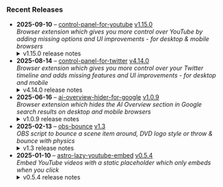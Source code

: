 ### Recent Releases

<!-- RECENT_RELEASES -->
<ul>
<li>
  <strong>2025-09-10</strong> – <a href="https://github.com/insin/control-panel-for-youtube">control-panel-for-youtube</a> <a href="https://github.com/insin/control-panel-for-youtube/releases/tag/v1.15.0">v1.15.0</a>
  <div><em>Browser extension which gives you more control over YouTube by adding missing options and UI improvements - for desktop &amp; mobile browsers</em></div>
  <details><summary>v1.15.0 release notes</summary><p>Visit the <a href="https://soitis.dev/control-panel-for-youtube" rel="nofollow">Control Panel for YouTube website</a> for installation links, more information about the extension, and FAQs (mostly about Safari).</p>
<p>Follow <a href="https://bsky.app/profile/soitis.dev" rel="nofollow">@soitis.dev</a> on Bluesky for updates.</p>
<h2>Changes</h2>
<ul>
<li>Added an option to disable enlarged UI elements in theater mode at certain screen sizes on desktop</li>
<li>Added support for the new under-video related videos layout on desktop</li>
<li>Added hiding the Share button in fullscreen video on desktop</li>
<li>Fixed width of channel avatars in search results on desktop</li>
<li>Fixed hiding related videos when there is no category selector on desktop</li>
<li>Fixed hiding related videos after navigating between videos on desktop</li>
</ul>
<h2>Availability</h2>
<p>New versions have to be reviewed and approved for each browser before they're available to install or upgrade to.</p>
<p>This version is available for the following browsers:</p>
<p><a href="https://apps.apple.com/app/id6478456678?platform=mac" title="Safari on macOS" rel="nofollow"><img src="https://private-user-images.githubusercontent.com/226692/407980194-5521baec-f246-4a91-9615-ef602e3743b5.png?jwt=eyJ0eXAiOiJKV1QiLCJhbGciOiJIUzI1NiJ9.eyJpc3MiOiJnaXRodWIuY29tIiwiYXVkIjoicmF3LmdpdGh1YnVzZXJjb250ZW50LmNvbSIsImtleSI6ImtleTUiLCJleHAiOjE3NTc1MjQyNTYsIm5iZiI6MTc1NzUyMzk1NiwicGF0aCI6Ii8yMjY2OTIvNDA3OTgwMTk0LTU1MjFiYWVjLWYyNDYtNGE5MS05NjE1LWVmNjAyZTM3NDNiNS5wbmc_WC1BbXotQWxnb3JpdGhtPUFXUzQtSE1BQy1TSEEyNTYmWC1BbXotQ3JlZGVudGlhbD1BS0lBVkNPRFlMU0E1M1BRSzRaQSUyRjIwMjUwOTEwJTJGdXMtZWFzdC0xJTJGczMlMkZhd3M0X3JlcXVlc3QmWC1BbXotRGF0ZT0yMDI1MDkxMFQxNzA1NTZaJlgtQW16LUV4cGlyZXM9MzAwJlgtQW16LVNpZ25hdHVyZT03MTczOTMwMDc1YWVlYjQ5MDBlYzYyYTE2ZmI3MGE3YzIzYWQzMjc2M2FlMWI3MDcwMDZjNGI4MDBmNDNhMTM1JlgtQW16LVNpZ25lZEhlYWRlcnM9aG9zdCJ9.-MuNk5iSKdcu-lg0ndzKzfllJqC45h4SXCAXKVekT30" alt="Safari on macOS)" content-type-secured-asset="image/png" secured-asset-link="" style="max-width: 100%;"></a> <a href="https://chromewebstore.google.com/detail/control-panel-for-youtube/lodcanccmfbpjjpnngindkkmiehimile" title="Chrome and Chromium-based browsers" rel="nofollow"><img src="https://private-user-images.githubusercontent.com/226692/307584913-08b44d7b-61d5-49f2-9a76-607eb36fe407.png?jwt=eyJ0eXAiOiJKV1QiLCJhbGciOiJIUzI1NiJ9.eyJpc3MiOiJnaXRodWIuY29tIiwiYXVkIjoicmF3LmdpdGh1YnVzZXJjb250ZW50LmNvbSIsImtleSI6ImtleTUiLCJleHAiOjE3NTc1MjQyNTYsIm5iZiI6MTc1NzUyMzk1NiwicGF0aCI6Ii8yMjY2OTIvMzA3NTg0OTEzLTA4YjQ0ZDdiLTYxZDUtNDlmMi05YTc2LTYwN2ViMzZmZTQwNy5wbmc_WC1BbXotQWxnb3JpdGhtPUFXUzQtSE1BQy1TSEEyNTYmWC1BbXotQ3JlZGVudGlhbD1BS0lBVkNPRFlMU0E1M1BRSzRaQSUyRjIwMjUwOTEwJTJGdXMtZWFzdC0xJTJGczMlMkZhd3M0X3JlcXVlc3QmWC1BbXotRGF0ZT0yMDI1MDkxMFQxNzA1NTZaJlgtQW16LUV4cGlyZXM9MzAwJlgtQW16LVNpZ25hdHVyZT0zNmEyZTcxZjQ4Njc4MzdjMTE3NWU0ZGZhYWJlNzBjMWRiNjU2YTljYmI5NmIyNWQ2ZWEwNjJiNDU5OTZjNzM5JlgtQW16LVNpZ25lZEhlYWRlcnM9aG9zdCJ9.zPIesIAoMyiSUJJIjGwc3BRd55QyM3VNYZbMd3zPV1A" alt="Chrome and Chromium-based browsers" content-type-secured-asset="image/png" secured-asset-link="" style="max-width: 100%;"></a> <a href="https://microsoftedge.microsoft.com/addons/detail/llinnalaegmbpmjonmfbpklchphiabfo" title="Edge and Edge Canary on Android" rel="nofollow"><img src="https://private-user-images.githubusercontent.com/226692/308582850-d5ccf576-df4a-48c8-b881-17c1e8a0c6df.png?jwt=eyJ0eXAiOiJKV1QiLCJhbGciOiJIUzI1NiJ9.eyJpc3MiOiJnaXRodWIuY29tIiwiYXVkIjoicmF3LmdpdGh1YnVzZXJjb250ZW50LmNvbSIsImtleSI6ImtleTUiLCJleHAiOjE3NTc1MjQyNTYsIm5iZiI6MTc1NzUyMzk1NiwicGF0aCI6Ii8yMjY2OTIvMzA4NTgyODUwLWQ1Y2NmNTc2LWRmNGEtNDhjOC1iODgxLTE3YzFlOGEwYzZkZi5wbmc_WC1BbXotQWxnb3JpdGhtPUFXUzQtSE1BQy1TSEEyNTYmWC1BbXotQ3JlZGVudGlhbD1BS0lBVkNPRFlMU0E1M1BRSzRaQSUyRjIwMjUwOTEwJTJGdXMtZWFzdC0xJTJGczMlMkZhd3M0X3JlcXVlc3QmWC1BbXotRGF0ZT0yMDI1MDkxMFQxNzA1NTZaJlgtQW16LUV4cGlyZXM9MzAwJlgtQW16LVNpZ25hdHVyZT1iNzU1NWU5N2EwZTkyYzYzODBkN2NkZDhiMzc2ZmUzYTUxMjZmNzI2MjM1ZGVkYjZjZTNlOGUwMDIxMGZlZGQwJlgtQW16LVNpZ25lZEhlYWRlcnM9aG9zdCJ9.DDiqlPH8QwNUUxuMlBo2H7l86PXVRaKMriVfuZxUGWs" alt="Edge and Edge Canary on Android" content-type-secured-asset="image/png" secured-asset-link="" style="max-width: 100%;"></a></p>

<h2>Screenshots</h2>
<h3>Disable "big mode" in theater mode</h3>
<table>
<thead>
<tr>
<th align="center">Before</th>
<th align="center">After</th>
</tr>
</thead>
<tbody>
<tr>
<td align="center"><a target="_blank" rel="noopener noreferrer" href="https://private-user-images.githubusercontent.com/226692/487660610-25decd20-c5f3-4e90-b8b9-75746be2b880.png?jwt=eyJ0eXAiOiJKV1QiLCJhbGciOiJIUzI1NiJ9.eyJpc3MiOiJnaXRodWIuY29tIiwiYXVkIjoicmF3LmdpdGh1YnVzZXJjb250ZW50LmNvbSIsImtleSI6ImtleTUiLCJleHAiOjE3NTc1MjQyNTYsIm5iZiI6MTc1NzUyMzk1NiwicGF0aCI6Ii8yMjY2OTIvNDg3NjYwNjEwLTI1ZGVjZDIwLWM1ZjMtNGU5MC1iOGI5LTc1NzQ2YmUyYjg4MC5wbmc_WC1BbXotQWxnb3JpdGhtPUFXUzQtSE1BQy1TSEEyNTYmWC1BbXotQ3JlZGVudGlhbD1BS0lBVkNPRFlMU0E1M1BRSzRaQSUyRjIwMjUwOTEwJTJGdXMtZWFzdC0xJTJGczMlMkZhd3M0X3JlcXVlc3QmWC1BbXotRGF0ZT0yMDI1MDkxMFQxNzA1NTZaJlgtQW16LUV4cGlyZXM9MzAwJlgtQW16LVNpZ25hdHVyZT0zNjllNGQ3OTE2ZDkzODQyM2YxNzI1M2FkNzcxNTAwNDUzZTIzMGU1MDRkZWFkZjg5Y2U5M2UyYTE0ZjcyODJiJlgtQW16LVNpZ25lZEhlYWRlcnM9aG9zdCJ9.ysu4zeACsRTSAnFD9iXAse0uR9NIY5ycRShKxjKDbT4"><img src="https://private-user-images.githubusercontent.com/226692/487660610-25decd20-c5f3-4e90-b8b9-75746be2b880.png?jwt=eyJ0eXAiOiJKV1QiLCJhbGciOiJIUzI1NiJ9.eyJpc3MiOiJnaXRodWIuY29tIiwiYXVkIjoicmF3LmdpdGh1YnVzZXJjb250ZW50LmNvbSIsImtleSI6ImtleTUiLCJleHAiOjE3NTc1MjQyNTYsIm5iZiI6MTc1NzUyMzk1NiwicGF0aCI6Ii8yMjY2OTIvNDg3NjYwNjEwLTI1ZGVjZDIwLWM1ZjMtNGU5MC1iOGI5LTc1NzQ2YmUyYjg4MC5wbmc_WC1BbXotQWxnb3JpdGhtPUFXUzQtSE1BQy1TSEEyNTYmWC1BbXotQ3JlZGVudGlhbD1BS0lBVkNPRFlMU0E1M1BRSzRaQSUyRjIwMjUwOTEwJTJGdXMtZWFzdC0xJTJGczMlMkZhd3M0X3JlcXVlc3QmWC1BbXotRGF0ZT0yMDI1MDkxMFQxNzA1NTZaJlgtQW16LUV4cGlyZXM9MzAwJlgtQW16LVNpZ25hdHVyZT0zNjllNGQ3OTE2ZDkzODQyM2YxNzI1M2FkNzcxNTAwNDUzZTIzMGU1MDRkZWFkZjg5Y2U5M2UyYTE0ZjcyODJiJlgtQW16LVNpZ25lZEhlYWRlcnM9aG9zdCJ9.ysu4zeACsRTSAnFD9iXAse0uR9NIY5ycRShKxjKDbT4" alt="" content-type-secured-asset="image/png" style="max-width: 100%;"></a></td>
<td align="center"><a target="_blank" rel="noopener noreferrer" href="https://private-user-images.githubusercontent.com/226692/487660641-ddda8256-82d4-469b-8af5-1f578b293148.png?jwt=eyJ0eXAiOiJKV1QiLCJhbGciOiJIUzI1NiJ9.eyJpc3MiOiJnaXRodWIuY29tIiwiYXVkIjoicmF3LmdpdGh1YnVzZXJjb250ZW50LmNvbSIsImtleSI6ImtleTUiLCJleHAiOjE3NTc1MjQyNTYsIm5iZiI6MTc1NzUyMzk1NiwicGF0aCI6Ii8yMjY2OTIvNDg3NjYwNjQxLWRkZGE4MjU2LTgyZDQtNDY5Yi04YWY1LTFmNTc4YjI5MzE0OC5wbmc_WC1BbXotQWxnb3JpdGhtPUFXUzQtSE1BQy1TSEEyNTYmWC1BbXotQ3JlZGVudGlhbD1BS0lBVkNPRFlMU0E1M1BRSzRaQSUyRjIwMjUwOTEwJTJGdXMtZWFzdC0xJTJGczMlMkZhd3M0X3JlcXVlc3QmWC1BbXotRGF0ZT0yMDI1MDkxMFQxNzA1NTZaJlgtQW16LUV4cGlyZXM9MzAwJlgtQW16LVNpZ25hdHVyZT00Mzg0MTI0YjdlNjY4N2M0MDgwNjdiNDgxNWZlZTBhMTYxZmM4Y2UzNzQwMDYwYzNhNzg3YmE3NmY3ZDI4YjkzJlgtQW16LVNpZ25lZEhlYWRlcnM9aG9zdCJ9.D9CNhiCtpwSAJUxXFxEfL8mthRUlFmDzx3ij9BhtbH0"><img src="https://private-user-images.githubusercontent.com/226692/487660641-ddda8256-82d4-469b-8af5-1f578b293148.png?jwt=eyJ0eXAiOiJKV1QiLCJhbGciOiJIUzI1NiJ9.eyJpc3MiOiJnaXRodWIuY29tIiwiYXVkIjoicmF3LmdpdGh1YnVzZXJjb250ZW50LmNvbSIsImtleSI6ImtleTUiLCJleHAiOjE3NTc1MjQyNTYsIm5iZiI6MTc1NzUyMzk1NiwicGF0aCI6Ii8yMjY2OTIvNDg3NjYwNjQxLWRkZGE4MjU2LTgyZDQtNDY5Yi04YWY1LTFmNTc4YjI5MzE0OC5wbmc_WC1BbXotQWxnb3JpdGhtPUFXUzQtSE1BQy1TSEEyNTYmWC1BbXotQ3JlZGVudGlhbD1BS0lBVkNPRFlMU0E1M1BRSzRaQSUyRjIwMjUwOTEwJTJGdXMtZWFzdC0xJTJGczMlMkZhd3M0X3JlcXVlc3QmWC1BbXotRGF0ZT0yMDI1MDkxMFQxNzA1NTZaJlgtQW16LUV4cGlyZXM9MzAwJlgtQW16LVNpZ25hdHVyZT00Mzg0MTI0YjdlNjY4N2M0MDgwNjdiNDgxNWZlZTBhMTYxZmM4Y2UzNzQwMDYwYzNhNzg3YmE3NmY3ZDI4YjkzJlgtQW16LVNpZ25lZEhlYWRlcnM9aG9zdCJ9.D9CNhiCtpwSAJUxXFxEfL8mthRUlFmDzx3ij9BhtbH0" alt="" content-type-secured-asset="image/png" style="max-width: 100%;"></a></td>
</tr>
</tbody>
</table>
<h2>Donate</h2>
<p>Support Control Panel for YouTube development with a tip:</p>
<p><a href="https://ko-fi.com/jbscript" rel="nofollow"><img src="https://private-user-images.githubusercontent.com/226692/330361609-c318a7d3-695e-448d-af15-ef0b934ae168.png?jwt=eyJ0eXAiOiJKV1QiLCJhbGciOiJIUzI1NiJ9.eyJpc3MiOiJnaXRodWIuY29tIiwiYXVkIjoicmF3LmdpdGh1YnVzZXJjb250ZW50LmNvbSIsImtleSI6ImtleTUiLCJleHAiOjE3NTc1MjQyNTYsIm5iZiI6MTc1NzUyMzk1NiwicGF0aCI6Ii8yMjY2OTIvMzMwMzYxNjA5LWMzMThhN2QzLTY5NWUtNDQ4ZC1hZjE1LWVmMGI5MzRhZTE2OC5wbmc_WC1BbXotQWxnb3JpdGhtPUFXUzQtSE1BQy1TSEEyNTYmWC1BbXotQ3JlZGVudGlhbD1BS0lBVkNPRFlMU0E1M1BRSzRaQSUyRjIwMjUwOTEwJTJGdXMtZWFzdC0xJTJGczMlMkZhd3M0X3JlcXVlc3QmWC1BbXotRGF0ZT0yMDI1MDkxMFQxNzA1NTZaJlgtQW16LUV4cGlyZXM9MzAwJlgtQW16LVNpZ25hdHVyZT05YmZhYmVlNmQ0OWFiOTZkMGJlZjc2M2NlY2ExZDIwNjQxYTRkZTE1ZmYwZjE4OTNiODI1NDcyOWQ4MGMxZjdkJlgtQW16LVNpZ25lZEhlYWRlcnM9aG9zdCJ9.LYsW7CM6iEMs2RYpSmYXkg85_uaueXjyvd8b9TlKs-U" alt="Support me on Ko-fi" content-type-secured-asset="image/png" secured-asset-link="" style="max-width: 100%;"></a></p></details>
</li>
<li>
  <strong>2025-08-14</strong> – <a href="https://github.com/insin/control-panel-for-twitter">control-panel-for-twitter</a> <a href="https://github.com/insin/control-panel-for-twitter/releases/tag/v4.14.0">v4.14.0</a>
  <div><em>Browser extension which gives you more control over your Twitter timeline and adds missing features and UI improvements - for desktop and mobile</em></div>
  <details><summary>v4.14.0 release notes</summary><p>Visit the <a href="https://soitis.dev/control-panel-for-twitter" rel="nofollow">Control Panel for Twitter website</a> for installation links, more information about the extension, and FAQs (most about why Safari is so weird about extensions).</p>
<p>Follow <a href="https://twitter.com/ControlPanelFT" rel="nofollow">@ControlPanelFT</a> on Twitter or <a href="https://bsky.app/profile/soitis.dev" rel="nofollow">@soitis.dev</a> on Bluesky for updates.</p>
<h2>Changes</h2>
<ul>
<li>Added a Bypass age verification option (default: enabled)</li>
<li>Added an option to hide Chat</li>
<li>Fixed Japanese translation for hiding likes in notifications</li>
<li>Fixed hiding the Premium upsell under your own focused Tweets</li>
</ul>
<h2>Availability</h2>

<p>This version is available for the following browsers:</p>
<p><a href="https://apps.apple.com/app/id1668516167?platform=iphone" title="Safari on iOS" rel="nofollow"><img src="https://private-user-images.githubusercontent.com/226692/407979936-2370f4ea-3362-4b75-b52d-0e99dcae13f6.png?jwt=eyJ0eXAiOiJKV1QiLCJhbGciOiJIUzI1NiJ9.eyJpc3MiOiJnaXRodWIuY29tIiwiYXVkIjoicmF3LmdpdGh1YnVzZXJjb250ZW50LmNvbSIsImtleSI6ImtleTUiLCJleHAiOjE3NTc1MjQyNTYsIm5iZiI6MTc1NzUyMzk1NiwicGF0aCI6Ii8yMjY2OTIvNDA3OTc5OTM2LTIzNzBmNGVhLTMzNjItNGI3NS1iNTJkLTBlOTlkY2FlMTNmNi5wbmc_WC1BbXotQWxnb3JpdGhtPUFXUzQtSE1BQy1TSEEyNTYmWC1BbXotQ3JlZGVudGlhbD1BS0lBVkNPRFlMU0E1M1BRSzRaQSUyRjIwMjUwOTEwJTJGdXMtZWFzdC0xJTJGczMlMkZhd3M0X3JlcXVlc3QmWC1BbXotRGF0ZT0yMDI1MDkxMFQxNzA1NTZaJlgtQW16LUV4cGlyZXM9MzAwJlgtQW16LVNpZ25hdHVyZT0yNGJmMWI3NTMwNTRlNmQ5ZDkzYzZkNzNlZjkyNGI1ZDg2NDU4Y2Q4MzE0MGI3NmI0OTNmNmIyNTJiMWJmMmE5JlgtQW16LVNpZ25lZEhlYWRlcnM9aG9zdCJ9.4cTU_o2-p8GvDF8Vq-Fai6aJu13v7v-i1t4XSaUmx7I" alt="Safari on iOS" content-type-secured-asset="image/png" secured-asset-link="" style="max-width: 100%;"></a>  <a href="https://apps.apple.com/app/id1668516167?platform=mac" title="Safari on macOS" rel="nofollow"><img src="https://private-user-images.githubusercontent.com/226692/407980194-5521baec-f246-4a91-9615-ef602e3743b5.png?jwt=eyJ0eXAiOiJKV1QiLCJhbGciOiJIUzI1NiJ9.eyJpc3MiOiJnaXRodWIuY29tIiwiYXVkIjoicmF3LmdpdGh1YnVzZXJjb250ZW50LmNvbSIsImtleSI6ImtleTUiLCJleHAiOjE3NTc1MjQyNTYsIm5iZiI6MTc1NzUyMzk1NiwicGF0aCI6Ii8yMjY2OTIvNDA3OTgwMTk0LTU1MjFiYWVjLWYyNDYtNGE5MS05NjE1LWVmNjAyZTM3NDNiNS5wbmc_WC1BbXotQWxnb3JpdGhtPUFXUzQtSE1BQy1TSEEyNTYmWC1BbXotQ3JlZGVudGlhbD1BS0lBVkNPRFlMU0E1M1BRSzRaQSUyRjIwMjUwOTEwJTJGdXMtZWFzdC0xJTJGczMlMkZhd3M0X3JlcXVlc3QmWC1BbXotRGF0ZT0yMDI1MDkxMFQxNzA1NTZaJlgtQW16LUV4cGlyZXM9MzAwJlgtQW16LVNpZ25hdHVyZT03MTczOTMwMDc1YWVlYjQ5MDBlYzYyYTE2ZmI3MGE3YzIzYWQzMjc2M2FlMWI3MDcwMDZjNGI4MDBmNDNhMTM1JlgtQW16LVNpZ25lZEhlYWRlcnM9aG9zdCJ9.-MuNk5iSKdcu-lg0ndzKzfllJqC45h4SXCAXKVekT30" alt="Safari on macOS)" content-type-secured-asset="image/png" secured-asset-link="" style="max-width: 100%;"></a> <a href="https://microsoftedge.microsoft.com/addons/detail/control-panel-for-twitter/foccddlibbeccjiobcnakipdpkjiijjp" title="Edge and Edge Canary on Android" rel="nofollow"><img src="https://user-images.githubusercontent.com/226692/212897573-34b1af0a-dc5a-4aa2-a1e7-ca85d3823f9f.png" alt="Edge and Edge Canary on Android" style="max-width: 100%;"></a> <a href="https://chromewebstore.google.com/detail/control-panel-for-twitter/kpmjjdhbcfebfjgdnpjagcndoelnidfj" title="Google Chrome and Chromium-based browsers" rel="nofollow"><img src="https://user-images.githubusercontent.com/226692/212897023-9e66b1b0-e1cd-44df-a4f2-3d5bda80c5f8.png" alt="Google Chrome and Chromium-based browsers" style="max-width: 100%;"></a> <a href="https://addons.mozilla.org/firefox/addon/control-panel-for-twitter/" title="Firefox and Firefox for Android" rel="nofollow"><img src="https://user-images.githubusercontent.com/226692/212897487-f3993495-2032-44a4-b0c6-1bd1d9cc56dd.png" alt="Firefox and Firefox for Android" style="max-width: 100%;"></a></p>
<h2>Screenshots</h2>
<h3>New "Bypass age verification" option</h3>
<a target="_blank" rel="noopener noreferrer" href="https://private-user-images.githubusercontent.com/226692/477902566-3f5ccf22-6338-47c9-8544-27d8785e7a47.png?jwt=eyJ0eXAiOiJKV1QiLCJhbGciOiJIUzI1NiJ9.eyJpc3MiOiJnaXRodWIuY29tIiwiYXVkIjoicmF3LmdpdGh1YnVzZXJjb250ZW50LmNvbSIsImtleSI6ImtleTUiLCJleHAiOjE3NTc1MjQyNTYsIm5iZiI6MTc1NzUyMzk1NiwicGF0aCI6Ii8yMjY2OTIvNDc3OTAyNTY2LTNmNWNjZjIyLTYzMzgtNDdjOS04NTQ0LTI3ZDg3ODVlN2E0Ny5wbmc_WC1BbXotQWxnb3JpdGhtPUFXUzQtSE1BQy1TSEEyNTYmWC1BbXotQ3JlZGVudGlhbD1BS0lBVkNPRFlMU0E1M1BRSzRaQSUyRjIwMjUwOTEwJTJGdXMtZWFzdC0xJTJGczMlMkZhd3M0X3JlcXVlc3QmWC1BbXotRGF0ZT0yMDI1MDkxMFQxNzA1NTZaJlgtQW16LUV4cGlyZXM9MzAwJlgtQW16LVNpZ25hdHVyZT00Y2IwY2NhOThlNjVhZDdhZTcxYjRhZDIwOTlkZjIzNjYxZjY4NTIzY2U2NzdmOGYxMTM4NTY0MjlmMDE0ODQzJlgtQW16LVNpZ25lZEhlYWRlcnM9aG9zdCJ9.onYEjkmbcizfwb78I-4k7I0CJSo_042X2bEZqkZbFnw"><img width="816" height="172" alt="Screenshot 2025-08-14 at 5 49 46 pm" src="https://private-user-images.githubusercontent.com/226692/477902566-3f5ccf22-6338-47c9-8544-27d8785e7a47.png?jwt=eyJ0eXAiOiJKV1QiLCJhbGciOiJIUzI1NiJ9.eyJpc3MiOiJnaXRodWIuY29tIiwiYXVkIjoicmF3LmdpdGh1YnVzZXJjb250ZW50LmNvbSIsImtleSI6ImtleTUiLCJleHAiOjE3NTc1MjQyNTYsIm5iZiI6MTc1NzUyMzk1NiwicGF0aCI6Ii8yMjY2OTIvNDc3OTAyNTY2LTNmNWNjZjIyLTYzMzgtNDdjOS04NTQ0LTI3ZDg3ODVlN2E0Ny5wbmc_WC1BbXotQWxnb3JpdGhtPUFXUzQtSE1BQy1TSEEyNTYmWC1BbXotQ3JlZGVudGlhbD1BS0lBVkNPRFlMU0E1M1BRSzRaQSUyRjIwMjUwOTEwJTJGdXMtZWFzdC0xJTJGczMlMkZhd3M0X3JlcXVlc3QmWC1BbXotRGF0ZT0yMDI1MDkxMFQxNzA1NTZaJlgtQW16LUV4cGlyZXM9MzAwJlgtQW16LVNpZ25hdHVyZT00Y2IwY2NhOThlNjVhZDdhZTcxYjRhZDIwOTlkZjIzNjYxZjY4NTIzY2U2NzdmOGYxMTM4NTY0MjlmMDE0ODQzJlgtQW16LVNpZ25lZEhlYWRlcnM9aG9zdCJ9.onYEjkmbcizfwb78I-4k7I0CJSo_042X2bEZqkZbFnw" content-type-secured-asset="image/png" style="max-width: 100%; height: auto; max-height: 172px;"></a>
<table>
<thead>
<tr>
<th align="center">Before</th>
<th align="center">After (Unblur sensitive content disabled)</th>
<th align="center">After (Unblur sensitive content enabled)</th>
</tr>
</thead>
<tbody>
<tr>
<td align="center"><a target="_blank" rel="noopener noreferrer" href="https://private-user-images.githubusercontent.com/226692/478631426-f790b55a-650e-4b53-9a14-36d9bc18ccbc.png?jwt=eyJ0eXAiOiJKV1QiLCJhbGciOiJIUzI1NiJ9.eyJpc3MiOiJnaXRodWIuY29tIiwiYXVkIjoicmF3LmdpdGh1YnVzZXJjb250ZW50LmNvbSIsImtleSI6ImtleTUiLCJleHAiOjE3NTc1MjQyNTYsIm5iZiI6MTc1NzUyMzk1NiwicGF0aCI6Ii8yMjY2OTIvNDc4NjMxNDI2LWY3OTBiNTVhLTY1MGUtNGI1My05YTE0LTM2ZDliYzE4Y2NiYy5wbmc_WC1BbXotQWxnb3JpdGhtPUFXUzQtSE1BQy1TSEEyNTYmWC1BbXotQ3JlZGVudGlhbD1BS0lBVkNPRFlMU0E1M1BRSzRaQSUyRjIwMjUwOTEwJTJGdXMtZWFzdC0xJTJGczMlMkZhd3M0X3JlcXVlc3QmWC1BbXotRGF0ZT0yMDI1MDkxMFQxNzA1NTZaJlgtQW16LUV4cGlyZXM9MzAwJlgtQW16LVNpZ25hdHVyZT03NjU2ZDczZWFlYmI5MWE3OTJkOTcyOGI4N2UzNTE2N2NlNDlhMjljNjZlZDkwYzk1ZWM3NGQ5MDI4MzZiNzNlJlgtQW16LVNpZ25lZEhlYWRlcnM9aG9zdCJ9.3QJjAMhhrpEyyVy52_ns28eLVBeQFrL6I4bSa0avBRU"><img src="https://private-user-images.githubusercontent.com/226692/478631426-f790b55a-650e-4b53-9a14-36d9bc18ccbc.png?jwt=eyJ0eXAiOiJKV1QiLCJhbGciOiJIUzI1NiJ9.eyJpc3MiOiJnaXRodWIuY29tIiwiYXVkIjoicmF3LmdpdGh1YnVzZXJjb250ZW50LmNvbSIsImtleSI6ImtleTUiLCJleHAiOjE3NTc1MjQyNTYsIm5iZiI6MTc1NzUyMzk1NiwicGF0aCI6Ii8yMjY2OTIvNDc4NjMxNDI2LWY3OTBiNTVhLTY1MGUtNGI1My05YTE0LTM2ZDliYzE4Y2NiYy5wbmc_WC1BbXotQWxnb3JpdGhtPUFXUzQtSE1BQy1TSEEyNTYmWC1BbXotQ3JlZGVudGlhbD1BS0lBVkNPRFlMU0E1M1BRSzRaQSUyRjIwMjUwOTEwJTJGdXMtZWFzdC0xJTJGczMlMkZhd3M0X3JlcXVlc3QmWC1BbXotRGF0ZT0yMDI1MDkxMFQxNzA1NTZaJlgtQW16LUV4cGlyZXM9MzAwJlgtQW16LVNpZ25hdHVyZT03NjU2ZDczZWFlYmI5MWE3OTJkOTcyOGI4N2UzNTE2N2NlNDlhMjljNjZlZDkwYzk1ZWM3NGQ5MDI4MzZiNzNlJlgtQW16LVNpZ25lZEhlYWRlcnM9aG9zdCJ9.3QJjAMhhrpEyyVy52_ns28eLVBeQFrL6I4bSa0avBRU" alt="" content-type-secured-asset="image/png" style="max-width: 100%;"></a></td>
<td align="center"><a target="_blank" rel="noopener noreferrer" href="https://private-user-images.githubusercontent.com/226692/478631434-def6faf0-7d78-4c10-a152-a8beae0a53d8.png?jwt=eyJ0eXAiOiJKV1QiLCJhbGciOiJIUzI1NiJ9.eyJpc3MiOiJnaXRodWIuY29tIiwiYXVkIjoicmF3LmdpdGh1YnVzZXJjb250ZW50LmNvbSIsImtleSI6ImtleTUiLCJleHAiOjE3NTc1MjQyNTYsIm5iZiI6MTc1NzUyMzk1NiwicGF0aCI6Ii8yMjY2OTIvNDc4NjMxNDM0LWRlZjZmYWYwLTdkNzgtNGMxMC1hMTUyLWE4YmVhZTBhNTNkOC5wbmc_WC1BbXotQWxnb3JpdGhtPUFXUzQtSE1BQy1TSEEyNTYmWC1BbXotQ3JlZGVudGlhbD1BS0lBVkNPRFlMU0E1M1BRSzRaQSUyRjIwMjUwOTEwJTJGdXMtZWFzdC0xJTJGczMlMkZhd3M0X3JlcXVlc3QmWC1BbXotRGF0ZT0yMDI1MDkxMFQxNzA1NTZaJlgtQW16LUV4cGlyZXM9MzAwJlgtQW16LVNpZ25hdHVyZT00NTk5NGE0ZmU3ZDZkMjhlYmQ4ZWFjN2Q2OWU2NmNkN2ZiNzdhMzkyYmE3YWRmZmM1ZjBlYmI4ZDM4ZThlMDY1JlgtQW16LVNpZ25lZEhlYWRlcnM9aG9zdCJ9.fr3beB6jhmWu8eg5GPk8yA_YxywTzsE8kS1S5OVN2oI"><img src="https://private-user-images.githubusercontent.com/226692/478631434-def6faf0-7d78-4c10-a152-a8beae0a53d8.png?jwt=eyJ0eXAiOiJKV1QiLCJhbGciOiJIUzI1NiJ9.eyJpc3MiOiJnaXRodWIuY29tIiwiYXVkIjoicmF3LmdpdGh1YnVzZXJjb250ZW50LmNvbSIsImtleSI6ImtleTUiLCJleHAiOjE3NTc1MjQyNTYsIm5iZiI6MTc1NzUyMzk1NiwicGF0aCI6Ii8yMjY2OTIvNDc4NjMxNDM0LWRlZjZmYWYwLTdkNzgtNGMxMC1hMTUyLWE4YmVhZTBhNTNkOC5wbmc_WC1BbXotQWxnb3JpdGhtPUFXUzQtSE1BQy1TSEEyNTYmWC1BbXotQ3JlZGVudGlhbD1BS0lBVkNPRFlMU0E1M1BRSzRaQSUyRjIwMjUwOTEwJTJGdXMtZWFzdC0xJTJGczMlMkZhd3M0X3JlcXVlc3QmWC1BbXotRGF0ZT0yMDI1MDkxMFQxNzA1NTZaJlgtQW16LUV4cGlyZXM9MzAwJlgtQW16LVNpZ25hdHVyZT00NTk5NGE0ZmU3ZDZkMjhlYmQ4ZWFjN2Q2OWU2NmNkN2ZiNzdhMzkyYmE3YWRmZmM1ZjBlYmI4ZDM4ZThlMDY1JlgtQW16LVNpZ25lZEhlYWRlcnM9aG9zdCJ9.fr3beB6jhmWu8eg5GPk8yA_YxywTzsE8kS1S5OVN2oI" alt="" content-type-secured-asset="image/png" style="max-width: 100%;"></a></td>
<td align="center"><strong><em>This user has been banned from GitHub</em></strong></td>
</tr>
</tbody>
</table>
<h2>Donate</h2>
<p>Support Control Panel for Twitter development with a tip:</p>
<p><a href="https://ko-fi.com/jbscript" rel="nofollow"><img src="https://private-user-images.githubusercontent.com/226692/330361609-c318a7d3-695e-448d-af15-ef0b934ae168.png?jwt=eyJ0eXAiOiJKV1QiLCJhbGciOiJIUzI1NiJ9.eyJpc3MiOiJnaXRodWIuY29tIiwiYXVkIjoicmF3LmdpdGh1YnVzZXJjb250ZW50LmNvbSIsImtleSI6ImtleTUiLCJleHAiOjE3NTc1MjQyNTYsIm5iZiI6MTc1NzUyMzk1NiwicGF0aCI6Ii8yMjY2OTIvMzMwMzYxNjA5LWMzMThhN2QzLTY5NWUtNDQ4ZC1hZjE1LWVmMGI5MzRhZTE2OC5wbmc_WC1BbXotQWxnb3JpdGhtPUFXUzQtSE1BQy1TSEEyNTYmWC1BbXotQ3JlZGVudGlhbD1BS0lBVkNPRFlMU0E1M1BRSzRaQSUyRjIwMjUwOTEwJTJGdXMtZWFzdC0xJTJGczMlMkZhd3M0X3JlcXVlc3QmWC1BbXotRGF0ZT0yMDI1MDkxMFQxNzA1NTZaJlgtQW16LUV4cGlyZXM9MzAwJlgtQW16LVNpZ25hdHVyZT05YmZhYmVlNmQ0OWFiOTZkMGJlZjc2M2NlY2ExZDIwNjQxYTRkZTE1ZmYwZjE4OTNiODI1NDcyOWQ4MGMxZjdkJlgtQW16LVNpZ25lZEhlYWRlcnM9aG9zdCJ9.LYsW7CM6iEMs2RYpSmYXkg85_uaueXjyvd8b9TlKs-U" alt="Support me on Ko-fi" content-type-secured-asset="image/png" secured-asset-link="" style="max-width: 100%;"></a></p></details>
</li>
<li>
  <strong>2025-06-16</strong> – <a href="https://github.com/insin/ai-overview-hider-for-google">ai-overview-hider-for-google</a> <a href="https://github.com/insin/ai-overview-hider-for-google/releases/tag/v1.0.9">v1.0.9</a>
  <div><em>Browser extension which hides the AI Overview section in Google search results on desktop and mobile browsers</em></div>
  <details><summary>v1.0.9 release notes</summary><p>Visit the <a href="https://soitis.dev/ai-overview-hider-for-google" rel="nofollow">AI Overview Hider for Google website</a> for installation links, more information about the extension, and FAQs. Follow <a href="https://bsky.app/profile/soitis.dev" rel="nofollow">@soitis.dev</a> on Bluesky for updates.</p>
<h2>Changes</h2>
<ul>
<li>Fixed hiding AI Overview inline with other search results on desktop</li>
</ul>
<h2>Availability</h2>

<p>This version is available for the following browsers:</p>
<p><a href="https://apps.apple.com/app/ai-overview-hider-for-google/id6739935376?platform=mac" title="Safari on macOS" rel="nofollow"><img src="https://private-user-images.githubusercontent.com/226692/407980194-5521baec-f246-4a91-9615-ef602e3743b5.png?jwt=eyJ0eXAiOiJKV1QiLCJhbGciOiJIUzI1NiJ9.eyJpc3MiOiJnaXRodWIuY29tIiwiYXVkIjoicmF3LmdpdGh1YnVzZXJjb250ZW50LmNvbSIsImtleSI6ImtleTUiLCJleHAiOjE3NTc1MjQyNTYsIm5iZiI6MTc1NzUyMzk1NiwicGF0aCI6Ii8yMjY2OTIvNDA3OTgwMTk0LTU1MjFiYWVjLWYyNDYtNGE5MS05NjE1LWVmNjAyZTM3NDNiNS5wbmc_WC1BbXotQWxnb3JpdGhtPUFXUzQtSE1BQy1TSEEyNTYmWC1BbXotQ3JlZGVudGlhbD1BS0lBVkNPRFlMU0E1M1BRSzRaQSUyRjIwMjUwOTEwJTJGdXMtZWFzdC0xJTJGczMlMkZhd3M0X3JlcXVlc3QmWC1BbXotRGF0ZT0yMDI1MDkxMFQxNzA1NTZaJlgtQW16LUV4cGlyZXM9MzAwJlgtQW16LVNpZ25hdHVyZT03MTczOTMwMDc1YWVlYjQ5MDBlYzYyYTE2ZmI3MGE3YzIzYWQzMjc2M2FlMWI3MDcwMDZjNGI4MDBmNDNhMTM1JlgtQW16LVNpZ25lZEhlYWRlcnM9aG9zdCJ9.-MuNk5iSKdcu-lg0ndzKzfllJqC45h4SXCAXKVekT30" alt="Safari on macOS)" content-type-secured-asset="image/png" secured-asset-link="" style="max-width: 100%;"></a> <a href="https://apps.apple.com/app/ai-overview-hider-for-google/id6739935376?platform=iphone" title="Safari on iOS" rel="nofollow"><img src="https://private-user-images.githubusercontent.com/226692/407979936-2370f4ea-3362-4b75-b52d-0e99dcae13f6.png?jwt=eyJ0eXAiOiJKV1QiLCJhbGciOiJIUzI1NiJ9.eyJpc3MiOiJnaXRodWIuY29tIiwiYXVkIjoicmF3LmdpdGh1YnVzZXJjb250ZW50LmNvbSIsImtleSI6ImtleTUiLCJleHAiOjE3NTc1MjQyNTYsIm5iZiI6MTc1NzUyMzk1NiwicGF0aCI6Ii8yMjY2OTIvNDA3OTc5OTM2LTIzNzBmNGVhLTMzNjItNGI3NS1iNTJkLTBlOTlkY2FlMTNmNi5wbmc_WC1BbXotQWxnb3JpdGhtPUFXUzQtSE1BQy1TSEEyNTYmWC1BbXotQ3JlZGVudGlhbD1BS0lBVkNPRFlMU0E1M1BRSzRaQSUyRjIwMjUwOTEwJTJGdXMtZWFzdC0xJTJGczMlMkZhd3M0X3JlcXVlc3QmWC1BbXotRGF0ZT0yMDI1MDkxMFQxNzA1NTZaJlgtQW16LUV4cGlyZXM9MzAwJlgtQW16LVNpZ25hdHVyZT0yNGJmMWI3NTMwNTRlNmQ5ZDkzYzZkNzNlZjkyNGI1ZDg2NDU4Y2Q4MzE0MGI3NmI0OTNmNmIyNTJiMWJmMmE5JlgtQW16LVNpZ25lZEhlYWRlcnM9aG9zdCJ9.4cTU_o2-p8GvDF8Vq-Fai6aJu13v7v-i1t4XSaUmx7I" alt="Safari on iOS" content-type-secured-asset="image/png" secured-asset-link="" style="max-width: 100%;"></a> <a href="https://addons.mozilla.org/en-GB/firefox/addon/ai-overview-hider-for-google/" title="Firefox and Firefox for Android" rel="nofollow"><img src="https://private-user-images.githubusercontent.com/226692/399291296-c994c949-1101-4fcc-a8c3-a8d644ffc883.png?jwt=eyJ0eXAiOiJKV1QiLCJhbGciOiJIUzI1NiJ9.eyJpc3MiOiJnaXRodWIuY29tIiwiYXVkIjoicmF3LmdpdGh1YnVzZXJjb250ZW50LmNvbSIsImtleSI6ImtleTUiLCJleHAiOjE3NTc1MjQyNTYsIm5iZiI6MTc1NzUyMzk1NiwicGF0aCI6Ii8yMjY2OTIvMzk5MjkxMjk2LWM5OTRjOTQ5LTExMDEtNGZjYy1hOGMzLWE4ZDY0NGZmYzg4My5wbmc_WC1BbXotQWxnb3JpdGhtPUFXUzQtSE1BQy1TSEEyNTYmWC1BbXotQ3JlZGVudGlhbD1BS0lBVkNPRFlMU0E1M1BRSzRaQSUyRjIwMjUwOTEwJTJGdXMtZWFzdC0xJTJGczMlMkZhd3M0X3JlcXVlc3QmWC1BbXotRGF0ZT0yMDI1MDkxMFQxNzA1NTZaJlgtQW16LUV4cGlyZXM9MzAwJlgtQW16LVNpZ25hdHVyZT04ZjEyMjYwYzVjZmM0YjExZTA2MmRhYzI0NjU1ZWE0ZTIxYjQzNjk0YjUyNjZjZGZjZGVkNjk4MmU3YjcyMmFjJlgtQW16LVNpZ25lZEhlYWRlcnM9aG9zdCJ9.eoYpPN-PCuJsBB_SpPlIobwniWbGXir5zTSMQjeDqlM" alt="Firefox and Firefox for Android" content-type-secured-asset="image/png" secured-asset-link="" style="max-width: 100%;"></a> <a href="https://chromewebstore.google.com/detail/ai-overview-hider-for-goo/foobohnghnhkmgpglaefdnbcjkenjpgi" title="Chrome and Chromium-based browsers" rel="nofollow"><img src="https://private-user-images.githubusercontent.com/226692/399071033-5e1c67cd-086c-415b-b055-267df80d6c13.png?jwt=eyJ0eXAiOiJKV1QiLCJhbGciOiJIUzI1NiJ9.eyJpc3MiOiJnaXRodWIuY29tIiwiYXVkIjoicmF3LmdpdGh1YnVzZXJjb250ZW50LmNvbSIsImtleSI6ImtleTUiLCJleHAiOjE3NTc1MjQyNTYsIm5iZiI6MTc1NzUyMzk1NiwicGF0aCI6Ii8yMjY2OTIvMzk5MDcxMDMzLTVlMWM2N2NkLTA4NmMtNDE1Yi1iMDU1LTI2N2RmODBkNmMxMy5wbmc_WC1BbXotQWxnb3JpdGhtPUFXUzQtSE1BQy1TSEEyNTYmWC1BbXotQ3JlZGVudGlhbD1BS0lBVkNPRFlMU0E1M1BRSzRaQSUyRjIwMjUwOTEwJTJGdXMtZWFzdC0xJTJGczMlMkZhd3M0X3JlcXVlc3QmWC1BbXotRGF0ZT0yMDI1MDkxMFQxNzA1NTZaJlgtQW16LUV4cGlyZXM9MzAwJlgtQW16LVNpZ25hdHVyZT1jNWIzM2ZmODE5M2RjZTFjZDA0NTliNTFlMzczMzA4MTJiODNiMjA1ODJiMWQ2Y2Y2MTcwZWU4N2UwYTEwZGIyJlgtQW16LVNpZ25lZEhlYWRlcnM9aG9zdCJ9.Hr6qOqF_OKst7r4f5vLrgpa6I4OaYhLo8BY9TKND1F8" alt="Chrome and Chromium-based browsers" content-type-secured-asset="image/png" secured-asset-link="" style="max-width: 100%;"></a> <a href="https://microsoftedge.microsoft.com/addons/detail/ai-overview-hider-for-goo/kgnepepbdpcpjkkhomocmpohgocijgkf" title="Edge and Edge Canary on Android" rel="nofollow"><img src="https://private-user-images.githubusercontent.com/226692/399472874-649d0e77-de48-47ce-a856-db02703929cb.png?jwt=eyJ0eXAiOiJKV1QiLCJhbGciOiJIUzI1NiJ9.eyJpc3MiOiJnaXRodWIuY29tIiwiYXVkIjoicmF3LmdpdGh1YnVzZXJjb250ZW50LmNvbSIsImtleSI6ImtleTUiLCJleHAiOjE3NTc1MjQyNTYsIm5iZiI6MTc1NzUyMzk1NiwicGF0aCI6Ii8yMjY2OTIvMzk5NDcyODc0LTY0OWQwZTc3LWRlNDgtNDdjZS1hODU2LWRiMDI3MDM5MjljYi5wbmc_WC1BbXotQWxnb3JpdGhtPUFXUzQtSE1BQy1TSEEyNTYmWC1BbXotQ3JlZGVudGlhbD1BS0lBVkNPRFlMU0E1M1BRSzRaQSUyRjIwMjUwOTEwJTJGdXMtZWFzdC0xJTJGczMlMkZhd3M0X3JlcXVlc3QmWC1BbXotRGF0ZT0yMDI1MDkxMFQxNzA1NTZaJlgtQW16LUV4cGlyZXM9MzAwJlgtQW16LVNpZ25hdHVyZT1mNTA3MjYwOGYzY2MwYWNiZGFjZDBhNjU4ZDM5ZGExYzBiZGY1ZTQ0MjBhYzhlNDkzM2U5ZjhjMjFmOGMyZTdkJlgtQW16LVNpZ25lZEhlYWRlcnM9aG9zdCJ9.Wjn7EHobFrVsM0nDaomCzOCsh5I9KUurWa9UyLzh-9A" alt="Edge and Edge Canary on Android" content-type-secured-asset="image/png" secured-asset-link="" style="max-width: 100%;"></a></p>
<h2>Donate</h2>
<p>Support AI Overview Hider for Google development with a tip:</p>
<p><a href="https://ko-fi.com/jbscript" rel="nofollow"><img src="https://private-user-images.githubusercontent.com/226692/330361609-c318a7d3-695e-448d-af15-ef0b934ae168.png?jwt=eyJ0eXAiOiJKV1QiLCJhbGciOiJIUzI1NiJ9.eyJpc3MiOiJnaXRodWIuY29tIiwiYXVkIjoicmF3LmdpdGh1YnVzZXJjb250ZW50LmNvbSIsImtleSI6ImtleTUiLCJleHAiOjE3NTc1MjQyNTYsIm5iZiI6MTc1NzUyMzk1NiwicGF0aCI6Ii8yMjY2OTIvMzMwMzYxNjA5LWMzMThhN2QzLTY5NWUtNDQ4ZC1hZjE1LWVmMGI5MzRhZTE2OC5wbmc_WC1BbXotQWxnb3JpdGhtPUFXUzQtSE1BQy1TSEEyNTYmWC1BbXotQ3JlZGVudGlhbD1BS0lBVkNPRFlMU0E1M1BRSzRaQSUyRjIwMjUwOTEwJTJGdXMtZWFzdC0xJTJGczMlMkZhd3M0X3JlcXVlc3QmWC1BbXotRGF0ZT0yMDI1MDkxMFQxNzA1NTZaJlgtQW16LUV4cGlyZXM9MzAwJlgtQW16LVNpZ25hdHVyZT05YmZhYmVlNmQ0OWFiOTZkMGJlZjc2M2NlY2ExZDIwNjQxYTRkZTE1ZmYwZjE4OTNiODI1NDcyOWQ4MGMxZjdkJlgtQW16LVNpZ25lZEhlYWRlcnM9aG9zdCJ9.LYsW7CM6iEMs2RYpSmYXkg85_uaueXjyvd8b9TlKs-U" alt="Support me on Ko-fi" content-type-secured-asset="image/png" secured-asset-link="" style="max-width: 100%;"></a></p></details>
</li>
<li>
  <strong>2025-02-13</strong> – <a href="https://github.com/insin/obs-bounce">obs-bounce</a> <a href="https://github.com/insin/obs-bounce/releases/tag/v1.3">v1.3</a>
  <div><em>OBS script to bounce a scene item around, DVD logo style or throw &amp; bounce with physics</em></div>
  <details><summary>v1.3 release notes</summary><ul>
<li>Added colour changing on bounces to DVD Bounce (enabled by default, requires a Color Correction filter on the source)</li>
<li>Changed initial DVD Bounce direction to always be random</li>
<li>Changed defaults:
<ul>
<li>Auto start/stop on scene change is now enabled by default</li>
<li>Lowered the default DVD bounce speed now color changing makes it more "interesting" to watch</li>
</ul>
</li>
<li>Fixed Throw &amp; Bounce not restarting if x and y velocity hit 0 in the same frame</li>
<li>Fixed using the wrong event for cleanup on OBS exit</li>
<li>Fixed getting the scene item multiple times when toggling</li>
<li>Use obs.script_log() for logging instead of print()</li>
</ul></details>
</li>
<li>
  <strong>2025-01-10</strong> – <a href="https://github.com/insin/astro-lazy-youtube-embed">astro-lazy-youtube-embed</a> <a href="https://github.com/insin/astro-lazy-youtube-embed/releases/tag/v0.5.4">v0.5.4</a>
  <div><em>Embed YouTube videos with a static placeholder which only embeds when you click</em></div>
  <details><summary>v0.5.4 release notes</summary><h3>Changed</h3>
<ul>
<li>Add missing shadow to the SVG in the "Watch on YouTube" link and reduce its size</li>
</ul></details>
</li>
</ul>
<!-- /RECENT_RELEASES -->
